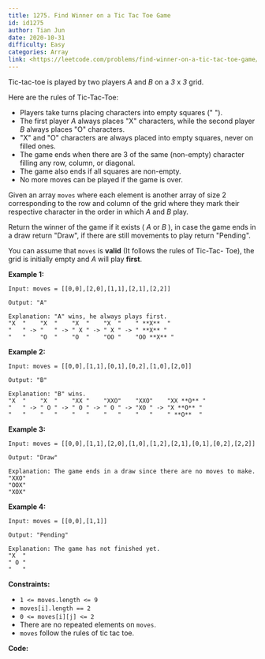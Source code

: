 ```yaml
---
title: 1275. Find Winner on a Tic Tac Toe Game
id: id1275
author: Tian Jun
date: 2020-10-31
difficulty: Easy
categories: Array
link: <https://leetcode.com/problems/find-winner-on-a-tic-tac-toe-game/description/>
---
```


Tic-tac-toe is played by two players _A_ and _B_ on a  _3_  x  _3_  grid.

Here are the rules of Tic-Tac-Toe:

  * Players take turns placing characters into empty squares (" ").
  * The first player _A_ always places "X" characters, while the second player _B_  always places "O" characters.
  * "X" and "O" characters are always placed into empty squares, never on filled ones.
  * The game ends when there are 3 of the same (non-empty) character filling any row, column, or diagonal.
  * The game also ends if all squares are non-empty.
  * No more moves can be played if the game is over.

Given an array `moves` where each element is another array of size 2
corresponding to the row and column of the grid where they mark their
respective character in the order in which _A_ and _B_ play.

Return the winner of the game if it exists ( _A_ or _B_ ), in case the game
ends in a draw return "Draw", if there are still movements to play return
"Pending".

You can assume that `moves` is  **valid** (It follows the rules of Tic-Tac-
Toe), the grid is initially empty and _A_ will play **first**.



**Example 1:**
            
	Input: moves = [[0,0],[2,0],[1,1],[2,1],[2,2]]    
	Output: "A"    
	Explanation: "A" wins, he always plays first.    "X  "    "X  "    "X  "    "X  "    " **X**  "    "   " -> "   " -> " X " -> " X " -> " **X** "    "   "    "O  "    "O  "    "OO "    "OO **X** "    

**Example 2:**
            
	Input: moves = [[0,0],[1,1],[0,1],[0,2],[1,0],[2,0]]    
	Output: "B"    
	Explanation: "B" wins.    "X  "    "X  "    "XX "    "XXO"    "XXO"    "XX **O** "    "   " -> " O " -> " O " -> " O " -> "XO " -> "X **O** "     "   "    "   "    "   "    "   "    "   "    " **O**  "    

**Example 3:**
            
	Input: moves = [[0,0],[1,1],[2,0],[1,0],[1,2],[2,1],[0,1],[0,2],[2,2]]    
	Output: "Draw"    
	Explanation: The game ends in a draw since there are no moves to make.    "XXO"    "OOX"    "XOX"    

**Example 4:**
            
	Input: moves = [[0,0],[1,1]]    
	Output: "Pending"    
	Explanation: The game has not finished yet.    "X  "    " O "    "   "    



**Constraints:**

  * `1 <= moves.length <= 9`
  * `moves[i].length == 2`
  * `0 <= moves[i][j] <= 2`
  * There are no repeated elements on `moves`.
  * `moves` follow the rules of tic tac toe.


**Code:**
